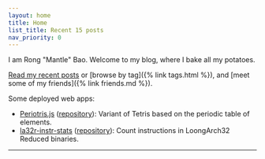 ```yaml
---
layout: home
title: Home
list_title: Recent 15 posts
nav_priority: 0
---
```


I am Rong "Mantle" Bao. Welcome to my blog, where I bake all my potatoes.

[Read my recent posts](#section-recent-posts) or [browse by tag]({% link tags.html %}), and [meet some of my friends]({% link friends.md %}).

Some deployed web apps:

* [Periotris.js](/periotrisjs) ([repository](https://github.com/CSharperMantle/periotrisjs)): Variant of Tetris based on the periodic table of elements.
* [la32r-instr-stats](/la32r-instr-stats) ([repository](https://github.com/CSharperMantle/la32r-instr-stats)): Count instructions in LoongArch32 Reduced binaries.

------
